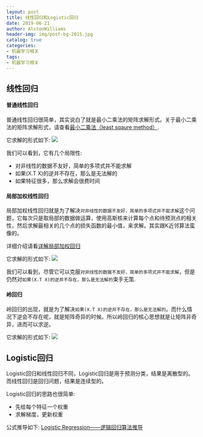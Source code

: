 ```yaml
---
layout: post
title: 线性回归和Logistic回归
date: 2019-06-21
author: AlstonWilliams
header-img: img/post-bg-2015.jpg
catalog: true
categories:
- 机器学习相关
tags:
- 机器学习相关
---
```


## 线性回归

#### 普通线性回归

普通线性回归很简单，其实说白了就是最小二乘法的矩阵求解形式。关于最小二乘法的矩阵求解形式，请查看[最小二乘法（least sqaure method）](https://zhuanlan.zhihu.com/p/38128785).

它求解的形式如下:
![](https://alstonwilliams.github.io/img/equation.svg)

我们可以看到，它有几个局限性:
- 对非线性的数据不友好，简单的多项式并不能求解
- 如果(X.T X)的逆并不存在，那么是无法解的
- 如果特征很多，那么求解会很费时间

#### 局部加权线性回归

局部加权线性回归就是为了解决`对非线性的数据不友好，简单的多项式并不能求解`这个问题，它每次只是取局部的数据做运算，使用高斯核来计算每个点和待预测点的相关性，然后求解最相关的几个点的损失函数的最小值，来求解。其实跟K近邻算法蛮像的。

详细介绍请看[详解局部加权回归](https://blog.csdn.net/Allenalex/article/details/16370245)

它求解的形式如下:
![](https://alstonwilliams.github.io/img/LWLR回归系数.png)

我们可以看到，尽管它可以克服`对非线性的数据不友好，简单的多项式并不能求解`，但是仍然对`如果(X.T X)的逆并不存在，那么是无法解的`束手无策.

#### 岭回归

岭回归的出现，就是为了解决`如果(X.T X)的逆并不存在，那么是无法解的`。而什么情况下逆会不存在呢，就是矩阵奇异的时候。所以岭回归的核心思想就是让矩阵非奇异，进而可以求逆。

它求解的形式如下:
![](https://alstonwilliams.github.io/img/岭回归回归系数.png)

## Logistic回归

Logistic回归和线性回归不同，Logistic回归是用于预测分类，结果是离散型的。而线性回归是回归问题，结果是连续型的。

Logistic回归的思路也很简单:
- 先给每个特征一个权重
- 求解梯度，更新权重

公式推导如下:
[Logistic Regression——逻辑回归算法推导](https://blog.csdn.net/Tomxiaodai/article/details/81748795)
